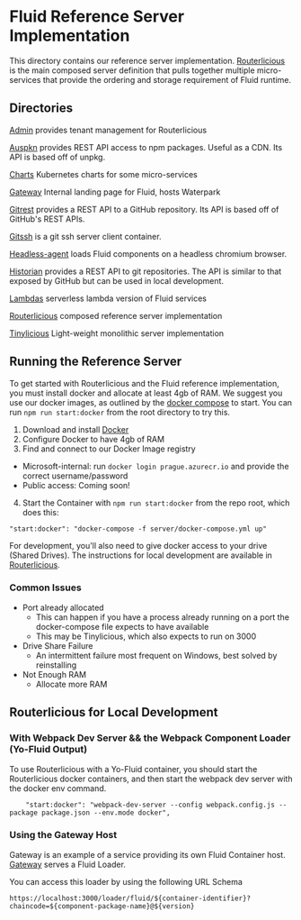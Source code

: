 # Fluid Reference Server Implementation

This directory contains our reference server implementation. [Routerlicious](./routerlicious) is the main composed server definition that pulls together multiple micro-services that provide the ordering and storage requirement of Fluid runtime.

## Directories

[Admin](./admin) provides tenant management for Routerlicious

[Auspkn](./auspkn) provides REST API access to npm packages. Useful as a CDN. Its API is based off of unpkg.

[Charts](./charts) Kubernetes charts for some micro-services

[Gateway](./gateway) Internal landing page for Fluid, hosts Waterpark

[Gitrest](./gitrest) provides a REST API to a GitHub repository. Its API is based off of GitHub's REST APIs.

[Gitssh](./gitssh) is a git ssh server client container.

[Headless-agent](./headless-agent) loads Fluid components on a headless chromium browser.

[Historian](./historian) provides a REST API to git repositories. The API is similar to that exposed by GitHub but can be used in local development.

[Lambdas](./lambdas) serverless lambda version of Fluid services

[Routerlicious](./routerlicious) composed reference server implementation

[Tinylicious](./tinylicious) Light-weight monolithic server implementation


## Running the Reference Server
To get started with Routerlicious and the Fluid reference implementation, you must install docker and allocate at least 4gb of RAM. We suggest you use our docker images, as outlined by the [docker compose](./docker-compose.yml) to start. You can run ```npm run start:docker``` from the root directory to try this.

1. Download and install [Docker](https://docs.docker.com/desktop/)
2. Configure Docker to have 4gb of RAM
3. Find and connect to our Docker Image registry
  - Microsoft-internal: run `docker login prague.azurecr.io` and provide the correct username/password
  - Public access: Coming soon!
4. Start the Container with `npm run start:docker` from the repo root, which does this:
  ```
  "start:docker": "docker-compose -f server/docker-compose.yml up"
  ```

For development, you'll also need to give docker access to your drive (Shared Drives). The instructions for local development are available in [Routerlicious](./routerlicious).

### Common Issues
* Port already allocated
  * This can happen if you have a process already running on a port the docker-compose file expects to have available
  * This may be Tinylicious, which also expects to run on 3000
* Drive Share Failure
  * An intermittent failure most frequent on Windows, best solved by reinstalling
* Not Enough RAM
  * Allocate more RAM

## Routerlicious for Local Development
### With Webpack Dev Server && the Webpack Component Loader (Yo-Fluid Output)

To use Routerlicious with a Yo-Fluid container, you should start the Routerlicious docker containers, and then start the webpack dev server with the docker env command.
```
    "start:docker": "webpack-dev-server --config webpack.config.js --package package.json --env.mode docker",
```

### Using the Gateway Host

Gateway is an example of a service providing its own Fluid Container host. [Gateway](./gateway) serves a Fluid Loader.

You can access this loader by using the following URL Schema
```
https://localhost:3000/loader/fluid/${container-identifier}?chaincode=${component-package-name}@${version}
```
